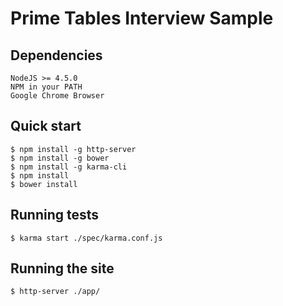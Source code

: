 # Prime Tables Interview Sample

## Dependencies

    NodeJS >= 4.5.0
    NPM in your PATH
    Google Chrome Browser

## Quick start

    $ npm install -g http-server
    $ npm install -g bower
    $ npm install -g karma-cli
    $ npm install
    $ bower install

## Running tests

    $ karma start ./spec/karma.conf.js

## Running the site

    $ http-server ./app/